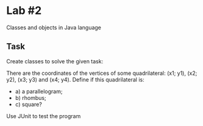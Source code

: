 # Lab #2

Classes and objects in Java language

## Task 

Create  classes to solve the given task:

There are the coordinates of the vertices of some quadrilateral: (x1; y1), (x2; y2), (x3; y3) and (x4; y4).
Define if this quadrilateral is: 
- a) a parallelogram; 
- b) rhombus; 
- c) square?

Use JUnit to test the program